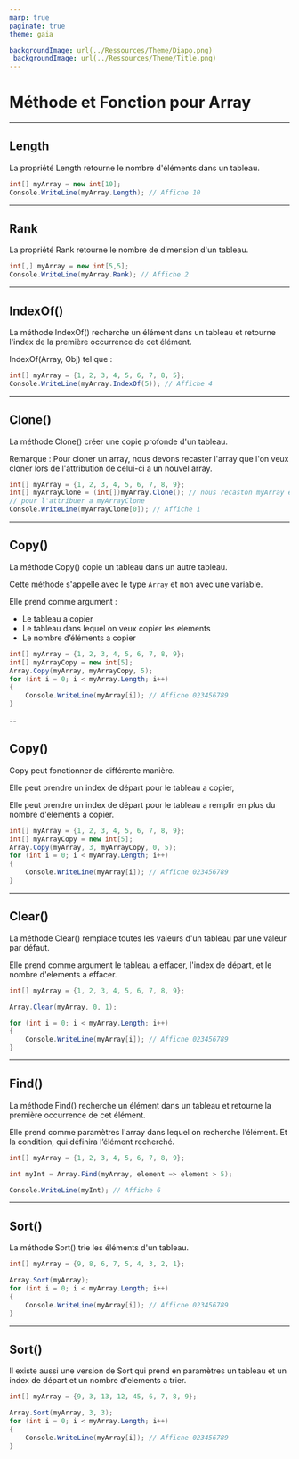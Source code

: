 ```yaml
---
marp: true
paginate: true
theme: gaia

backgroundImage: url(../Ressources/Theme/Diapo.png)
_backgroundImage: url(../Ressources/Theme/Title.png)
---
```


<link href="../Ressources/Theme/CSS/theme.css" rel="stylesheet">

<!-- _backgroundImage: url(../Ressources/Theme/Title.png) -->


<!-- Tout le code saisit dans ce cour est du CSharp -->

# Méthode et Fonction pour Array


---

## Length


<!-- description de la méthode Length dans un array  -->

La propriété Length retourne le nombre d'éléments dans un tableau.

```csharp
int[] myArray = new int[10];
Console.WriteLine(myArray.Length); // Affiche 10
```

---

## Rank


La propriété Rank retourne le nombre de dimension d'un tableau.

```csharp
int[,] myArray = new int[5,5];
Console.WriteLine(myArray.Rank); // Affiche 2
```

---

## IndexOf()

La méthode IndexOf() recherche un élément dans un tableau et retourne l'index de la première occurrence de cet élément.

IndexOf(Array, Obj) tel que :

```csharp
int[] myArray = {1, 2, 3, 4, 5, 6, 7, 8, 5};
Console.WriteLine(myArray.IndexOf(5)); // Affiche 4
```



---

## Clone()

La méthode Clone() créer une copie profonde d'un tableau.

Remarque :
Pour cloner un array, nous devons recaster l'array que l'on veux cloner lors de l'attribution de celui-ci a un nouvel array.

```csharp
int[] myArray = {1, 2, 3, 4, 5, 6, 7, 8, 9};
int[] myArrayClone = (int[])myArray.Clone(); // nous recaston myArray en (int[])
// pour l'attribuer a myArrayClone
Console.WriteLine(myArrayClone[0]); // Affiche 1
```

---

## Copy()


La méthode Copy() copie un tableau dans un autre tableau.

Cette méthode s'appelle avec le type ```Array``` et non avec une variable.

Elle prend comme argument :
- Le tableau a copier
- Le tableau dans lequel on veux copier les elements
- Le nombre d’éléments a copier


```csharp
int[] myArray = {1, 2, 3, 4, 5, 6, 7, 8, 9};
int[] myArrayCopy = new int[5];
Array.Copy(myArray, myArrayCopy, 5);
for (int i = 0; i < myArray.Length; i++)
{
    Console.WriteLine(myArray[i]); // Affiche 023456789
}
```

--

## Copy()

Copy peut fonctionner de différente manière.

Elle peut prendre un index de départ pour le tableau a copier,

Elle peut prendre un index de départ pour le tableau a remplir en plus du nombre d'elements a copier.

```csharp
int[] myArray = {1, 2, 3, 4, 5, 6, 7, 8, 9};
int[] myArrayCopy = new int[5];
Array.Copy(myArray, 3, myArrayCopy, 0, 5);
for (int i = 0; i < myArray.Length; i++)
{
    Console.WriteLine(myArray[i]); // Affiche 023456789
}
```

---

## Clear()

La méthode Clear() remplace toutes les valeurs d'un tableau par une valeur par défaut.

Elle prend comme argument le tableau a effacer, l'index de départ, et le nombre d'elements a effacer.

```csharp
int[] myArray = {1, 2, 3, 4, 5, 6, 7, 8, 9};

Array.Clear(myArray, 0, 1);

for (int i = 0; i < myArray.Length; i++)
{
    Console.WriteLine(myArray[i]); // Affiche 023456789
}


```

---

## Find()

La méthode Find() recherche un élément dans un tableau et retourne la première occurrence de cet élément.

Elle prend comme paramètres l'array dans lequel on recherche l’élément.
Et la condition, qui définira l’élément recherché.

```csharp
int[] myArray = {1, 2, 3, 4, 5, 6, 7, 8, 9};

int myInt = Array.Find(myArray, element => element > 5);

Console.WriteLine(myInt); // Affiche 6
```


---

## Sort()

La méthode Sort() trie les éléments d'un tableau.

```csharp
int[] myArray = {9, 8, 6, 7, 5, 4, 3, 2, 1};

Array.Sort(myArray);
for (int i = 0; i < myArray.Length; i++)
{
    Console.WriteLine(myArray[i]); // Affiche 023456789
}
```

---

## Sort()

Il existe aussi une version de Sort qui prend en paramètres un tableau et un index de départ et un nombre d'elements a trier.

```csharp
int[] myArray = {9, 3, 13, 12, 45, 6, 7, 8, 9};

Array.Sort(myArray, 3, 3);
for (int i = 0; i < myArray.Length; i++)
{
    Console.WriteLine(myArray[i]); // Affiche 023456789
}
```

